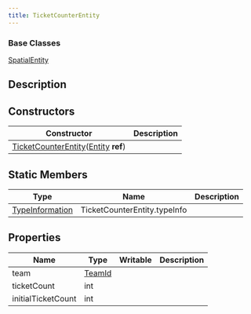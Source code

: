 ```yaml
---
title: TicketCounterEntity
---
```

### Base Classes

[SpatialEntity](/vext/ref/shared/class/spatialentity)

## Description

## Constructors

| Constructor                                                                                                    | Description |
| -------------------------------------------------------------------------------------------------------------- | ----------- |
| [TicketCounterEntity](/vext/ref/cls/clt/ticketcounterentity)([Entity](/vext/ref/shared/class/entity) **ref**) |             |

## Static Members

| Type                                                    | Name                         | Description |
| ------------------------------------------------------- | ---------------------------- | ----------- |
| [TypeInformation](/vext/ref/shared/class/typeinformation) | TicketCounterEntity.typeInfo |             |

## Properties

| Name               | Type                                 | Writable | Description |
| ------------------ | ------------------------------------ | -------- | ----------- |
| team               | [TeamId](/vext/ref/fb/teamid) |          |             |
| ticketCount        | int                                  |          |             |
| initialTicketCount | int                                  |          |             |
